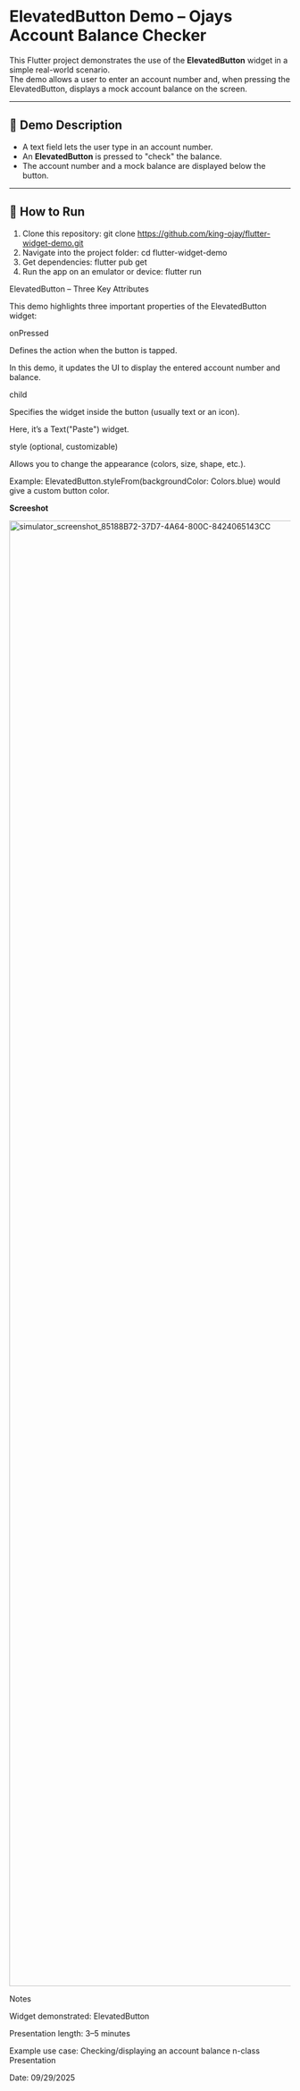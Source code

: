 # ElevatedButton Demo – Ojays Account Balance Checker

This Flutter project demonstrates the use of the **ElevatedButton** widget in a simple real-world scenario.  
The demo allows a user to enter an account number and, when pressing the ElevatedButton, displays a mock account balance on the screen.

---

## 📱 Demo Description
- A text field lets the user type in an account number.  
- An **ElevatedButton** is pressed to "check" the balance.  
- The account number and a mock balance are displayed below the button.

---

## 🚀 How to Run
1. Clone this repository:
   git clone https://github.com/king-ojay/flutter-widget-demo.git
2. Navigate into the project folder:
   cd flutter-widget-demo
3. Get dependencies:
   flutter pub get
4. Run the app on an emulator or device:
   flutter run

ElevatedButton – Three Key Attributes

This demo highlights three important properties of the ElevatedButton widget:

onPressed

Defines the action when the button is tapped.

In this demo, it updates the UI to display the entered account number and balance.

child

Specifies the widget inside the button (usually text or an icon).

Here, it’s a Text("Paste") widget.

style (optional, customizable)

Allows you to change the appearance (colors, size, shape, etc.).

Example: ElevatedButton.styleFrom(backgroundColor: Colors.blue) would give a custom button color.

**Screeshot**
   
   <img width="1206" height="2622" alt="simulator_screenshot_85188B72-37D7-4A64-800C-8424065143CC" src="https://github.com/user-attachments/assets/ae50c2f6-c013-4735-a9e0-effa3d744d59" />

Notes

Widget demonstrated: ElevatedButton

Presentation length: 3–5 minutes

Example use case: Checking/displaying an account balance
n-class Presentation

Date: 09/29/2025

